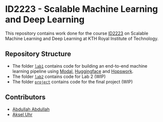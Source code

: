 # ID2223 - Scalable Machine Learning and Deep Learning

This repository contains work done for the course [ID2223](https://id2223kth.github.io/) on Scalable Machine Learning and Deep Learning at KTH Royal Institute of Technology. 

## Repository Structure
- The folder [`lab1`](https://github.com/Akseluhr/ID2223-Scalable-ML/tree/master/lab1) contains code for building an end-to-end machine learning pipeline using [Modal](https://modal.com/), [Huggingface](https://huggingface.co/) and [Hopswork](https://www.hopsworks.ai/).
- The folder [`lab2`](https://github.com/Akseluhr/ID2223-Scalable-ML/tree/master/lab2) contains code for Lab 2 (WIP)
- The folder [`project`](https://github.com/Akseluhr/ID2223-Scalable-ML/tree/master/project) contains code for the final project (WIP)

## Contributors
- [Abdullah Abdullah](https://github.com/Abdullah1428) 
- [Aksel Uhr](https://github.com/Akseluhr)
